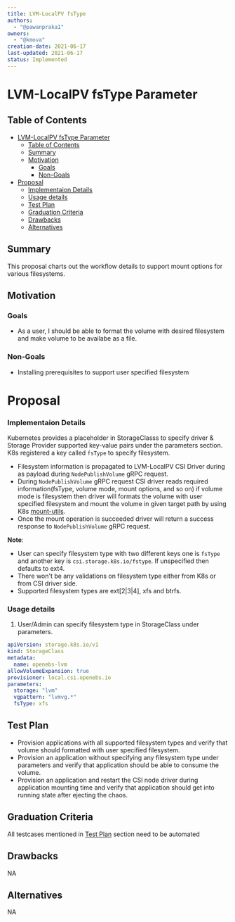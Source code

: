 ```yaml
---
title: LVM-LocalPV fsType
authors:
  - "@pawanpraka1"
owners:
  - "@kmova"
creation-date: 2021-06-17
last-updated: 2021-06-17
status: Implemented
---
```


# LVM-LocalPV fsType Parameter

## Table of Contents
- [LVM-LocalPV fsType Parameter](#lvm-localpv-fstype-parameter)
  - [Table of Contents](#table-of-contents)
  - [Summary](#summary)
  - [Motivation](#motivation)
    - [Goals](#goals)
    - [Non-Goals](#non-goals)
- [Proposal](#proposal)
    - [Implementaion Details](#implementaion-details)
    - [Usage details](#usage-details)
  - [Test Plan](#test-plan)
  - [Graduation Criteria](#graduation-criteria)
  - [Drawbacks](#drawbacks)
  - [Alternatives](#alternatives)


## Summary

This proposal charts out the workflow details to support mount options for various filesystems.

## Motivation

### Goals

- As a user, I should be able to format the volume with desired filesystem and make volume to be
  availabe as a file.

### Non-Goals

- Installing prerequisites to support user specified filesystem

# Proposal

### Implementaion Details

Kubernetes provides a placeholder in StorageClasss to specify driver & Storage Provider
supported key-value pairs under the parameters section. K8s registered a key called `fsType`
to specify filesystem.

- Filesystem information is propagated to LVM-LocalPV CSI Driver during as payload during
  `NodePublishVolume` gRPC request.
- During `NodePublishVolume` gRPC request CSI driver reads required information(fsType,
  volume mode, mount options, and so on) if volume mode is filesystem then driver will
  formats the volume with user specified filesystem and mount the volume in given target
  path by using K8s [mount-utils](https://github.com/kubernetes/mount-utils).
- Once the mount operation is succeeded driver will return a success response to `NodePublishVolume`
  gRPC request.

**Note**: 
- User can specify filesystem type with two different keys one is `fsType` and another
  key is `csi.storage.k8s.io/fstype`. If unspecified then defaults to ext4.
- There won't be any validations on filesystem type either from K8s or from CSI driver side.
- Supported filesystem types are ext[2|3|4], xfs and btrfs.

 ### Usage details

1. User/Admin can specify filesystem type in StorageClass under parameters.
```yaml
apiVersion: storage.k8s.io/v1
kind: StorageClass
metadata:
  name: openebs-lvm
allowVolumeExpansion: true
provisioner: local.csi.openebs.io
parameters:
  storage: "lvm"
  vgpattern: "lvmvg.*"
  fsType: xfs 
```

## Test Plan
- Provision applications with all supported filesystem types and verify
  that volume should formatted with user specified filesystem.
- Provision an application without specifying any filesystem type under
  parameters and verify that application should be able to consume the volume.
- Provision an application and restart the CSI node driver during application
  mounting time and verify that application should get into running state after
  ejecting the chaos.


## Graduation Criteria

All testcases mentioned in [Test Plan](#test-plan) section need to be automated

## Drawbacks
NA

## Alternatives
NA

